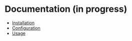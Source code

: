 Documentation (in progress)
===========================

- [Installation](Installation.md)
- [Configuration](Configuration.md)
- [Usage](USAGE.md)
